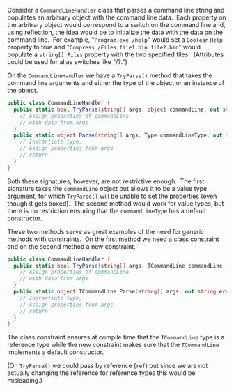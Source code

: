 

Consider a ``` CommandLineHandler ``` class that parses a command line string and populates an arbitrary object with the command line data.  Each property on the arbitrary object would correspond to a switch on the command line and, using reflection, the idea would be to initialize the data with the data on the command line.  For example, "``` Program.exe /help ```" would set a ``` Boolean ``` ``` Help ``` property to true and "``` Compress /Files:file1.bin file2.bin ```" would populate a ``` string[] Files ``` property with the two specified files.  (Attributes could be used for alias switches like "/?.")

On the ``` CommandLineHandler ``` we have a ``` TryParse() ``` method that takes the command line arguments and either the type of the object or an instance of the object.

```csharp
public class CommandLineHandler {
  public static bool TryParse(string[] args, object commandLine, out string errorMessage) {
    // Assign properties of commandLine 
    // with data from args  
  }
  public static object Parse(string[] args, Type commandLineType, out string errorMessage) {
    // Instantiate type, 
    // Assign properties from args 
    // return
  }
}
```

Both these signatures, however, are not restrictive enough.  The first signature takes the ``` commandLine ``` object but allows it to be a value type argument, for which ``` TryParse() ``` will be unable to set the properties (even though it gets boxed).  The second method would work for value types, but there is no restriction ensuring that the ``` commandLineType ``` has a default constructor.

These two methods serve as great examples of the need for generic methods with constraints.  On the first method we need a class constraint and on the second method a new constraint.

```csharp
public class CommandLineHandler {
  public static bool TryParse(string[] args, TCommandLine commandLine, out string errorMessage) where TCommandLine: class {
    // Assign properties of commandLine 
    // with data from args  
  }
  public static object TCommandLine Parse(string[] args, out string errorMessage) where TCommandLine: new() {
    // Instantiate type, 
    // Assign properties from args 
    // return  
  }
}
```

The class constraint ensures at compile time that the ``` TCommandLine ``` type is a reference type while the new constraint makes sure that the ``` TCommandLine ``` implements a default constructor.

(On ``` TryParse() ``` we could pass by reference (``` ref ```) but since we are not actually changing the reference for reference types this would be misleading.)
